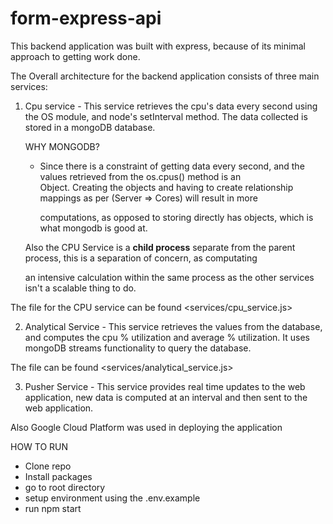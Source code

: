 # form-express-api


This backend application was built with express, because of its minimal approach to getting work done.

The Overall architecture for the backend application consists of three main services:

1. Cpu service - This service retrieves the cpu's data every second using the OS module, and node's setInterval method.
   The data collected is stored in a mongoDB database.

   WHY MONGODB?

   - Since there is a constraint of getting data every second, and the values retrieved from the os.cpus() method is an        
     Object. Creating the objects and having to create relationship mappings as per (Server => Cores) will result in more 
     
     computations, as opposed to storing directly has objects, which is what mongodb is good at.

   Also the CPU Service is a **child process** separate from the parent process, this is a separation of concern, as computating 
   
   an intensive calculation within the same process as the other services isn't a scalable thing to do.

The file for the CPU service can be found <services/cpu_service.js>

2. Analytical Service - This service retrieves the values from the database, and computes the cpu % utilization and average % utilization. It uses mongoDB streams functionality to query the database. 

The file can be found <services/analytical_service.js>


3. Pusher Service - This service provides real time updates to the web application, new data is computed at an interval and then sent to the web application.

Also Google Cloud Platform was used in deploying the application


HOW TO RUN

- Clone repo
- Install packages
- go to root directory
- setup environment using the .env.example
- run npm start

